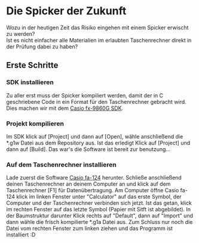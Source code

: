 # Die Spicker der Zukunft

Wozu in der heutigen Zeit das Risiko eingehen mit einem Spicker erwischt zu werden?<br>
Ist es nicht einfacher alle Materialien im erlaubten Taschenrechner direkt in der Prüfung dabei zu haben?

## Erste Schritte
### SDK installieren
Zu aller erst muss der Spicker kompiliert werden, damit der in C geschriebene Code in ein Format für den Taschenrechner gebracht wird.
Dies machen wir mit dem [Casio fx-9860G SDK](http://edu.casio.com/).

### Projekt kompilieren
Im SDK klick auf [Project] und dann auf [Open], wähle anschließend die *.g1w Datei aus dem Repository aus.
Ist das erledigt Klick auf [Project] und dann auf [Build].
Das war's die Software ist bereit zur benutzung...

### Auf dem Taschenrechner installieren
Lade zuerst die Software [Casio fa-124](http://edu.casio.com/) herunter.
Schließe anschließend deinen Taschenrechner an deinem Computer an und klick auf dem Taschenrechner [F1] für Datenübertragung.
Am Computer öffne Casio fa-124 klick im linken Fenster unter "Calculator" auf das erste Symbol, der Computer und der Taschenrechner verbinden sich jetzt.
Ist das getan, klick im rechten Fenster auf das letzte Symbol (Papier mit Sitft ist abgebildet).
In der Baumstruktur darunter Klick rechts auf "Default", dann auf "Import" und dann wähle die frisch kompilierte *.g1a Datei aus.
Zum Schluss nur noch die Datei vom rechten Fenster zum linken ziehen und das Programm ist installiert :D
